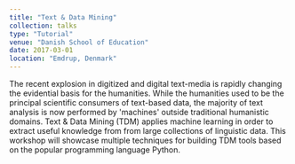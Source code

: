 ```yaml
---
title: "Text & Data Mining"
collection: talks
type: "Tutorial"
venue: "Danish School of Education"
date: 2017-03-01
location: "Emdrup, Denmark"
---
```


The recent explosion in digitized and digital text-media is rapidly changing the evidential basis for the humanities. While the humanities used to be the principal scientific consumers of text-based data, the majority of text analysis is now performed by 'machines' outside traditional humanistic domains. Text & Data Mining (TDM) applies machine learning in order to extract useful knowledge from from large collections of linguistic data. This workshop will showcase multiple techniques for building TDM tools based on the popular programming language Python.
